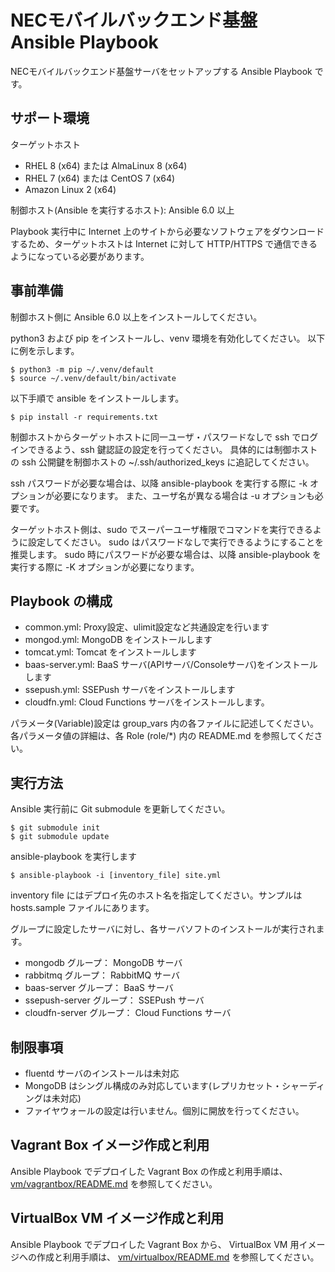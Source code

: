 # NECモバイルバックエンド基盤 Ansible Playbook

NECモバイルバックエンド基盤サーバをセットアップする Ansible Playbook です。

## サポート環境


ターゲットホスト
- RHEL 8 (x64) または AlmaLinux 8 (x64)
- RHEL 7 (x64) または CentOS 7 (x64)
- Amazon Linux 2 (x64)

制御ホスト(Ansible を実行するホスト): Ansible 6.0 以上

Playbook 実行中に Internet 上のサイトから必要なソフトウェアをダウンロードするため、ターゲットホストは Internet に対して HTTP/HTTPS で通信できるようになっている必要があります。

## 事前準備

制御ホスト側に Ansible 6.0 以上をインストールしてください。

python3 および pip をインストールし、venv 環境を有効化してください。
以下に例を示します。

    $ python3 -m pip ~/.venv/default
    $ source ~/.venv/default/bin/activate

以下手順で ansible をインストールします。

    $ pip install -r requirements.txt

制御ホストからターゲットホストに同一ユーザ・パスワードなしで ssh でログインできるよう、ssh 鍵認証の設定を行ってください。
具体的には制御ホストの ssh 公開鍵を制御ホストの ~/.ssh/authorized_keys に追記してください。

ssh パスワードが必要な場合は、以降 ansible-playbook を実行する際に -k オプションが必要になります。
また、ユーザ名が異なる場合は -u オプションも必要です。

ターゲットホスト側は、sudo でスーパーユーザ権限でコマンドを実行できるように設定してください。
sudo はパスワードなしで実行できるようにすることを推奨します。
sudo 時にパスワードが必要な場合は、以降 ansible-playbook を実行する際に -K オプションが必要になります。

## Playbook の構成

* common.yml: Proxy設定、ulimit設定など共通設定を行います
* mongod.yml: MongoDB をインストールします
* tomcat.yml: Tomcat をインストールします
* baas-server.yml: BaaS サーバ(APIサーバ/Consoleサーバ)をインストールします
* ssepush.yml: SSEPush サーバをインストールします
* cloudfn.yml: Cloud Functions サーバをインストールします。

パラメータ(Variable)設定は group_vars 内の各ファイルに記述してください。
各パラメータ値の詳細は、各 Role (role/*) 内の README.md を参照してください。

## 実行方法

Ansible 実行前に Git submodule を更新してください。

    $ git submodule init
    $ git submodule update

ansible-playbook を実行します

    $ ansible-playbook -i [inventory_file] site.yml

inventory file にはデプロイ先のホスト名を指定してください。サンプルは hosts.sample ファイルにあります。

グループに設定したサーバに対し、各サーバソフトのインストールが実行されます。 
* mongodb グループ： MongoDB サーバ
* rabbitmq グループ： RabbitMQ サーバ
* baas-server グループ： BaaS サーバ
* ssepush-server グループ： SSEPush サーバ
* cloudfn-server グループ： Cloud Functions サーバ

## 制限事項

* fluentd サーバのインストールは未対応
* MongoDB はシングル構成のみ対応しています(レプリカセット・シャーディングは未対応)
* ファイヤウォールの設定は行いません。個別に開放を行ってください。

## Vagrant Box イメージ作成と利用

Ansible Playbook でデプロイした Vagrant Box の作成と利用手順は、
[vm/vagrantbox/README.md](vm/vagrantbox/README.md) を参照してください。

## VirtualBox VM イメージ作成と利用

Ansible Playbook でデプロイした Vagrant Box から、 VirtualBox VM 用イメージへの作成と利用手順は、
[vm/virtualbox/README.md](vm/virtualbox/README.md) を参照してください。
